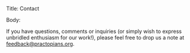 Title: Contact

Body:

If you have questions, comments or inquiries (or simply wish to express unbridled enthusiasm for our work!), please feel free to drop us a note at [feedback@practopians.org](mailto:feedback@practopians.org). 

